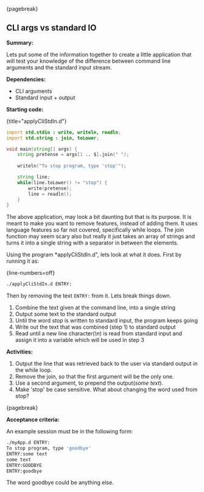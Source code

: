 {pagebreak}

## CLI args vs standard IO
**Summary:**

Lets put some of the information together to create a little application that will test your knowledge of the difference between command line arguments and the standard input stream.

**Dependencies:**

- CLI arguments
- Standard input + output

**Starting code:**

{title="applyCliStdIn.d"}
```D
import std.stdio : write, writeln, readln;
import std.string : join, toLower;

void main(string[] args) {
	string pretense = args[1 .. $].join(" ");
	
	writeln("To stop program, type 'stop'");

	string line;
	while(line.toLower() != "stop") {
		write(pretense);
		line = readln();
	}
}
```
The above application, may look a bit daunting but that is its purpose. It is meant to make you want to remove features, instead of adding them.
It uses language features so far not covered, specifically while loops. The join function may seem scary also but really it just takes an array of strings and turns it into a single string with a separator in between the elements.

Using the program *applyCliStdIn.d", lets look at what it does. First by running it as:

{line-numbers=off}
```sh
./applyCliStdIn.d ENTRY:
```

Then by removing the text ``ENTRY:`` from it.
Lets break things down.

1. Combine the text given at the command line, into a single string
2. Output some text to the standard output
3. Until the word *stop* is written to standard input, the program keeps going
4. Write out the text that was combined (step 1) to standard output
5. Read until a new line character(*\n*) is read from standard input and assign it into a variable which will be used in step 3

**Activities:**

1. Output the line that was retrieved back to the user via standard output in the while loop.
2. Remove the join, so that the first argument will be the only one.
3. Use a second argument, to prepend the output(*some text*).
4. Make 'stop' be case sensitive. What about changing the word used from stop?

{pagebreak}

**Acceptance criteria:**

An example session must be in the following form:
    
```sh
./myApp.d ENTRY:
To stop program, type 'goodbye'
ENTRY:some text
some text
ENTRY:GOODBYE
ENTRY:goodbye
```
The word goodbye could be anything else.
